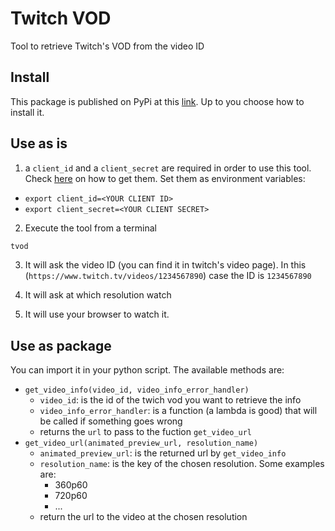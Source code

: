 # Twitch VOD
Tool to retrieve Twitch's VOD from the video ID

## Install
This package is published on PyPi at this [link](https://pypi.org/project/tvod/). Up to you choose how to install it. 

## Use as is
1. a `client_id` and a `client_secret` are required in order to use this tool. Check [here](https://dev.twitch.tv/console) on how to get them. Set them as environment variables:
  - `export client_id=<YOUR CLIENT ID>`
  - `export client_secret=<YOUR CLIENT SECRET>`

2. Execute the tool from a terminal 
```bash
tvod
```

3. It will ask the video ID (you can find it in twitch's video page). In this (`https://www.twitch.tv/videos/1234567890`) case the ID is `1234567890`

4. It will ask at which resolution watch

5. It will use your browser to watch it.

## Use as package
You can import it in your python script. The available methods are:
- `get_video_info(video_id, video_info_error_handler)`
  - `video_id`: is the id of the twich vod you want to retrieve the info
  - `video_info_error_handler`: is a function (a lambda is good) that will be called if something goes wrong
  - returns the `url` to pass to the fuction `get_video_url`
- `get_video_url(animated_preview_url, resolution_name)`
  - `animated_preview_url`: is the returned url by `get_video_info`
  - `resolution_name`: is the key of the chosen resolution. Some examples are:
    - 360p60
    - 720p60
    - ...
  - return the url to the video at the chosen resolution
